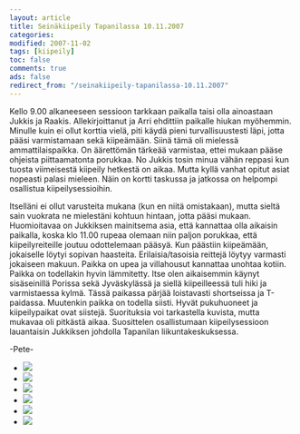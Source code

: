 ```yaml
--- 
layout: article 
title: Seinäkiipeily Tapanilassa 10.11.2007 
categories: 
modified: 2007-11-02 
tags: [kiipeily]
toc: false 
comments: true 
ads: false 
redirect_from: "/seinakiipeily-tapanilassa-10.11.2007" 
--- 
```


Kello 9.00 alkaneeseen sessioon tarkkaan paikalla taisi olla ainoastaan
Jukkis ja Raakis. Allekirjoittanut ja Arri ehdittiin paikalle hiukan
myöhemmin. Minulle kuin ei ollut korttia vielä, piti käydä pieni
turvallisuustesti läpi, jotta pääsi varmistamaan sekä kiipeämään. Siinä
tämä oli mielessä ammattilaispaikka. On äärettömän tärkeää varmistaa,
ettei mukaan pääse ohjeista piittaamatonta porukkaa. No Jukkis tosin
minua vähän reppasi kun tuosta viimeisestä kiipeily hetkestä on aikaa.
Mutta kyllä vanhat opitut asiat nopeasti palasi mieleen. Näin on kortti
taskussa ja jatkossa on helpompi osallistua kiipeilysessioihin.

Itselläni ei ollut varusteita mukana (kun en niitä omistakaan), mutta
sieltä sain vuokrata ne mielestäni kohtuun hintaan, jotta pääsi mukaan.
Huomioitavaa on Jukkiksen mainitsema asia, että kannattaa olla aikaisin
paikalla, koska klo 11.00 rupeaa olemaan niin paljon porukkaa, että
kiipeilyreiteille joutuu odottelemaan pääsyä. Kun päästiin kiipeämään,
jokaiselle löytyi sopivan haasteita. Erilaisia/tasoisia reittejä löytyy
varmasti jokaiseen makuun. Paikka on upea ja villahousut kannattaa
unohtaa kotiin. Paikka on todellakin hyvin lämmitetty. Itse olen
aikaisemmin käynyt sisäseinillä Porissa sekä Jyväskylässä ja siellä
kiipeilleessä tuli hiki ja varmistaessa kylmä. Tässä paikassa pärjää
loistavasti shortseissa ja T-paidassa. Muutenkin paikka on todella
siisti. Hyvät pukuhuoneet ja kiipeilypaikat ovat siistejä. Suorituksia
voi tarkastella kuvista, mutta mukavaa oli pitkästä aikaa. Suosittelen
osallistumaan kiipeilysessioon lauantaisin Jukkiksen johdolla Tapanilan
liikuntakeskuksessa.

-Pete-

<div class="image-gallery">

-   [![](/Media/Default/ImageGalleries/seinakiipeily-tapanilassa-10.11.2007/Thumbnails/CIMG7075.JPG)](/Media/Default/ImageGalleries/seinakiipeily-tapanilassa-10.11.2007/CIMG7075.JPG)
-   [![](/Media/Default/ImageGalleries/seinakiipeily-tapanilassa-10.11.2007/Thumbnails/CIMG7078.JPG)](/Media/Default/ImageGalleries/seinakiipeily-tapanilassa-10.11.2007/CIMG7078.JPG)
-   [![](/Media/Default/ImageGalleries/seinakiipeily-tapanilassa-10.11.2007/Thumbnails/CIMG7086.JPG)](/Media/Default/ImageGalleries/seinakiipeily-tapanilassa-10.11.2007/CIMG7086.JPG)
-   [![](/Media/Default/ImageGalleries/seinakiipeily-tapanilassa-10.11.2007/Thumbnails/CIMG7087.JPG)](/Media/Default/ImageGalleries/seinakiipeily-tapanilassa-10.11.2007/CIMG7087.JPG)
-   [![](/Media/Default/ImageGalleries/seinakiipeily-tapanilassa-10.11.2007/Thumbnails/CIMG7088.JPG)](/Media/Default/ImageGalleries/seinakiipeily-tapanilassa-10.11.2007/CIMG7088.JPG)
-   [![](/Media/Default/ImageGalleries/seinakiipeily-tapanilassa-10.11.2007/Thumbnails/CIMG7091b.jpg)](/Media/Default/ImageGalleries/seinakiipeily-tapanilassa-10.11.2007/CIMG7091b.jpg)

</div>

